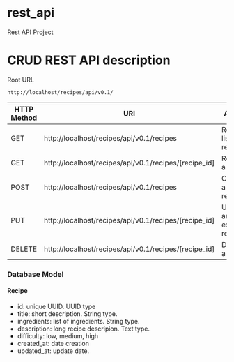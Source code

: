 # rest_api
Rest API Project


# CRUD REST API description

Root URL

`http://localhost/recipes/api/v0.1/`

|HTTP Method		|URI									              |Action		            |
|-------------------|-----------------------------------------------------|-------------------------|
|GET				|http://localhost/recipes/api/v0.1/recipes            |Retrieve list of recipes |
|GET				|http://localhost/recipes/api/v0.1/recipes/[recipe_id]|Retrieve a recipe        |
|POST               |http://localhost/recipes/api/v0.1/recipes            |Create a new recipe      |
|PUT                |http://localhost/recipes/api/v0.1/recipes/[recipe_id]|Update an existing recipe|
|DELETE				|http://localhost/recipes/api/v0.1/recipes/[recipe_id]|Delete a recipe          |

### Database Model

#### **Recipe**

- id: unique UUID. UUID type
- title: short description. String type.
- ingredients: list of ingredients. String type.
- description: long recipe descripion. Text type.
- difficulty: low, medium, high
- created_at: date creation
- updated_at: update date. 
